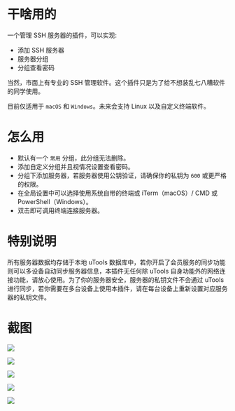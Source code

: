 # 干啥用的

一个管理 SSH 服务器的插件，可以实现:

- 添加 SSH 服务器
- 服务器分组
- 分组查看密码

当然，市面上有专业的 SSH 管理软件。这个插件只是为了给不想装乱七八糟软件的同学使用。

目前仅适用于 ```macOS``` 和 ```Windows```。未来会支持 Linux 以及自定义终端软件。

# 怎么用

- 默认有一个 ```常用``` 分组，此分组无法删除。
- 添加自定义分组并且视情况设置查看密码。
- 分组下添加服务器，若服务器使用公钥验证，请确保你的私钥为 ```600``` 或更严格的权限。
- 在全局设置中可以选择使用系统自带的终端或 iTerm（macOS）/ CMD 或 PowerShell（Windows）。
- 双击即可调用终端连接服务器。

# 特别说明

所有服务器数据均存储于本地 uTools 数据库中，若你开启了会员服务的同步功能则可以多设备自动同步服务器信息，本插件无任何除 uTools 自身功能外的网络连接功能，请放心使用。为了你的服务器安全，服务器的私钥文件不会通过 uTools 进行同步，若你需要在多台设备上使用本插件，请在每台设备上重新设置对应服务器的私钥文件。

# 截图

![](https://upload-save-1251792221.cos.ap-shanghai.myqcloud.com/public/3841617456273_.pic.jpg?imageMogr2/thumbnail/800x/format/webp/interlace/1/quality/100|watermark/2/text/QFNpbGVuY2VyTCAtIFYyQy50ZWNo/font/bXN5aGJkLnR0Zg/fontsize/16/fill/I2ZmZmZmZg/dissolve/70/gravity/southeast/dx/10/dy/10)

![](https://upload-save-1251792221.cos.ap-shanghai.myqcloud.com/public/3821617455145_.pic.jpg?imageMogr2/thumbnail/800x/format/webp/interlace/1/quality/100|watermark/2/text/QFNpbGVuY2VyTCAtIFYyQy50ZWNo/font/bXN5aGJkLnR0Zg/fontsize/16/fill/I2ZmZmZmZg/dissolve/70/gravity/southeast/dx/10/dy/10)

![](https://upload-save-1251792221.cos.ap-shanghai.myqcloud.com/public/3831617455220_.pic.jpg?imageMogr2/thumbnail/800x/format/webp/interlace/1/quality/100|watermark/2/text/QFNpbGVuY2VyTCAtIFYyQy50ZWNo/font/bXN5aGJkLnR0Zg/fontsize/16/fill/I2ZmZmZmZg/dissolve/70/gravity/southeast/dx/10/dy/10)

![](https://upload-save-1251792221.cos.ap-shanghai.myqcloud.com/public/3851617456294_.pic.jpg?imageMogr2/thumbnail/800x/format/webp/interlace/1/quality/100|watermark/2/text/QFNpbGVuY2VyTCAtIFYyQy50ZWNo/font/bXN5aGJkLnR0Zg/fontsize/16/fill/I2ZmZmZmZg/dissolve/70/gravity/southeast/dx/10/dy/10)

![](https://upload-save-1251792221.cos.ap-shanghai.myqcloud.com/public/3861617456342_.pic.jpg?imageMogr2/thumbnail/800x/format/webp/interlace/1/quality/100|watermark/2/text/QFNpbGVuY2VyTCAtIFYyQy50ZWNo/font/bXN5aGJkLnR0Zg/fontsize/16/fill/I2ZmZmZmZg/dissolve/70/gravity/southeast/dx/10/dy/10)